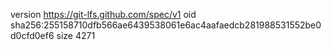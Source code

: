 version https://git-lfs.github.com/spec/v1
oid sha256:255158710dfb566ae6439538061e6ac4aafaedcb281988531552be0d0cfd0ef6
size 4271

